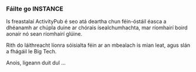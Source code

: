 ### Fáilte go INSTANCE
Is freastalaí ActivityPub é seo atá deartha chun féin-óstáil éasca a dhéanamh ar chúpla duine ar chórais ísealchumhachta, mar ríomhairí boird aonair nó sean ríomhairí glúine.

Rith do láithreacht líonra sóisialta féin ar an mbealach is mian leat, agus slán a fhágáil le Big Tech.

Anois, ligeann duit dul ...

